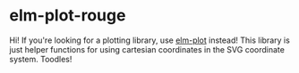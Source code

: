 # elm-plot-rouge

Hi! If you're looking for a plotting library, use [elm-plot](https://github.com/terezka/elm-plot) instead! This library is just helper functions for using cartesian coordinates in the SVG coordinate system. Toodles!
